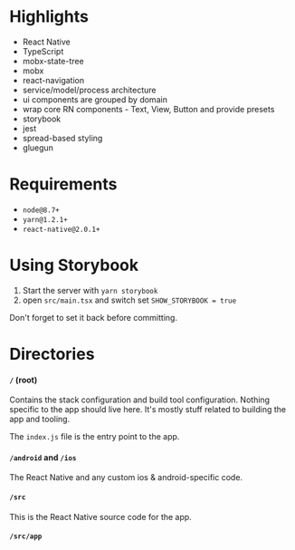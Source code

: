 # Highlights

* React Native
* TypeScript
* mobx-state-tree
* mobx
* react-navigation
* service/model/process architecture
* ui components are grouped by domain
* wrap core RN components - Text, View, Button and provide presets
* storybook
* jest
* spread-based styling
* gluegun


# Requirements

* `node@8.7+`
* `yarn@1.2.1+`
* `react-native@2.0.1+`


# Using Storybook

1. Start the server with `yarn storybook`
2. open `src/main.tsx` and switch set `SHOW_STORYBOOK = true`

Don't forget to set it back before committing.


# Directories

#### `/` (root)

Contains the stack configuration and build tool configuration. Nothing specific to the app should live here.  It's mostly stuff related to building the app and tooling.

The `index.js` file is the entry point to the app.

#### `/android` and `/ios`

The React Native and any custom ios & android-specific code.

#### `/src`

This is the React Native source code for the app.

#### `/src/app`

